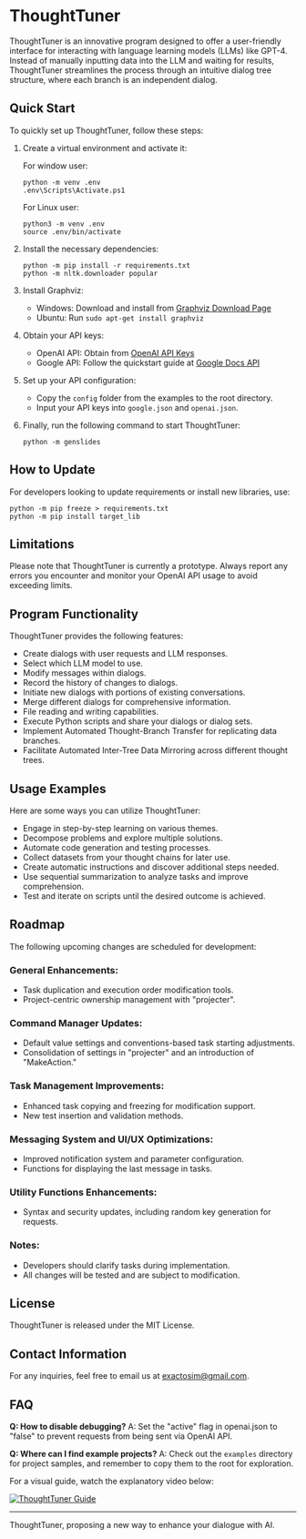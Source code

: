# ThoughtTuner

ThoughtTuner is an innovative program designed to offer a user-friendly interface for interacting with language learning models (LLMs) like GPT-4. Instead of manually inputting data into the LLM and waiting for results, ThoughtTuner streamlines the process through an intuitive dialog tree structure, where each branch is an independent dialog.

## Quick Start

To quickly set up ThoughtTuner, follow these steps:

1. Create a virtual environment and activate it:

   For window user:
    ```shell
    python -m venv .env
    .env\Scripts\Activate.ps1
    ```
 
   For Linux user:
    ```shell
    python3 -m venv .env
    source .env/bin/activate
    ```

2. Install the necessary dependencies:
    ```shell
    python -m pip install -r requirements.txt
    python -m nltk.downloader popular
    ```

3. Install Graphviz:

   - Windows: Download and install from [Graphviz Download Page](https://www.graphviz.org/download/)
   - Ubuntu: Run `sudo apt-get install graphviz`

4. Obtain your API keys:
   - OpenAI API: Obtain from [OpenAI API Keys](https://platform.openai.com/account/api-keys)
   - Google API: Follow the quickstart guide at [Google Docs API](https://developers.google.com/docs/api/quickstart/python)

5. Set up your API configuration:
   - Copy the `config` folder from the examples to the root directory.
   - Input your API keys into `google.json` and `openai.json`.

6. Finally, run the following command to start ThoughtTuner:
    ```shell
    python -m genslides
    ```

## How to Update

For developers looking to update requirements or install new libraries, use:

```shell
python -m pip freeze > requirements.txt
python -m pip install target_lib
```

## Limitations

Please note that ThoughtTuner is currently a prototype. Always report any errors you encounter and monitor your OpenAI API usage to avoid exceeding limits.

## Program Functionality

ThoughtTuner provides the following features:

- Create dialogs with user requests and LLM responses.
- Select which LLM model to use.
- Modify messages within dialogs.
- Record the history of changes to dialogs.
- Initiate new dialogs with portions of existing conversations.
- Merge different dialogs for comprehensive information.
- File reading and writing capabilities.
- Execute Python scripts and share your dialogs or dialog sets.
- Implement Automated Thought-Branch Transfer for replicating data branches.
- Facilitate Automated Inter-Tree Data Mirroring across different thought trees.

## Usage Examples

Here are some ways you can utilize ThoughtTuner:

- Engage in step-by-step learning on various themes.
- Decompose problems and explore multiple solutions.
- Automate code generation and testing processes.
- Collect datasets from your thought chains for later use.
- Create automatic instructions and discover additional steps needed.
- Use sequential summarization to analyze tasks and improve comprehension.
- Test and iterate on scripts until the desired outcome is achieved.

## Roadmap

The following upcoming changes are scheduled for development:

### General Enhancements:
- Task duplication and execution order modification tools.
- Project-centric ownership management with "projecter".

### Command Manager Updates:
- Default value settings and conventions-based task starting adjustments.
- Consolidation of settings in "projecter" and an introduction of "MakeAction."

### Task Management Improvements:
- Enhanced task copying and freezing for modification support.
- New test insertion and validation methods.

### Messaging System and UI/UX Optimizations:
- Improved notification system and parameter configuration.
- Functions for displaying the last message in tasks.

### Utility Functions Enhancements:
- Syntax and security updates, including random key generation for requests.

### Notes:
- Developers should clarify tasks during implementation.
- All changes will be tested and are subject to modification.

## License

ThoughtTuner is released under the MIT License.

## Contact Information

For any inquiries, feel free to email us at exactosim@gmail.com.

## FAQ

**Q: How to disable debugging?**
A: Set the "active" flag in openai.json to "false" to prevent requests from being sent via OpenAI API.

**Q: Where can I find example projects?**
A: Check out the `examples` directory for project samples, and remember to copy them to the root for exploration.

For a visual guide, watch the explanatory video below:

[![ThoughtTuner Guide](http://img.youtube.com/vi/tOZpFCOcqNA/0.jpg)](http://www.youtube.com/watch?v=tOZpFCOcqNA)

---

ThoughtTuner, proposing a new way to enhance your dialogue with AI.